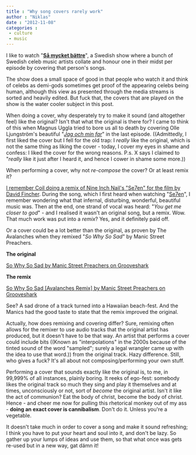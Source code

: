 ```yaml
---
title : "Why song covers rarely work"
author : "Niklas"
date : "2012-11-08"
categories : 
 - culture
 - music
---
```


I like to watch "[**Så mycket bättre**](http://en.wikipedia.org/wiki/S%C3%A5_mycket_b%C3%A4ttre)", a Swedish show where a bunch of Swedish celeb music artists collate and honour one in their midst per episode by covering that person's songs.

The show does a small space of good in that people who watch it and think of celebs as demi-gods sometimes get proof of the appearing celebs being human, although this view as presented through the media streams is sorted and heavily edited. But fuck that, the covers that are played on the show is the water cooler subject in this post.

When doing a cover, why desperately try to make it sound (and altogether feel) like the original? Isn't that what the original is there for? I came to think of this when Magnus Uggla tried to bore us all to death by covering Olle Ljungström's beautiful "_[Jag och min far](http://grooveshark.com/s/Jag+Och+Min+Far/2VQejY)_" in the last episode. ((Admittedly, I first liked the cover but I fell for the old trap: I _really_ like the original, which is not the same thing as liking the cover - today, I cover my eyes in shame and confess: I liked the cover for the wrong reasons. P.s. X says I claimed to "_really_ like it just after I heard it, and hence I cower in shame some more.))

When performing a cover, why not _re-compose_ the cover? Or at least remix it?

[I remember Coil doing a remix of Nine Inch Nail's "Se7en" for the film by David Fincher](http://www.artofthetitle.com/title/se7en/). During the song, which I first heard when watching "[Se7en](http://www.imdb.com/title/tt0114369)", I remember wondering what that infernal, disturbing, wonderful, beautiful music was. Then at the end, one strand of vocal was heard: "_You get me closer to god_" - and I realised it wasn't an original song, but a remix. Wow. That much work was put into a _remix_? Yes, and it definitely paid off.

Or a cover could be a lot better than the original, as proven by The Avalanches when they remixed "_So Why So Sad_" by Manic Street Preachers.

**The original**

[So Why So Sad by Manic Street Preachers on Grooveshark](http://grooveshark.com/search/song?q=So%20Why%20So%20Sad "So Why So Sad by Manic Street Preachers on Grooveshark")

**The remix**

[So Why So Sad \[Avalanches Remix\] by Manic Street Preachers on Grooveshark](http://grooveshark.com/search/song?q=So%20Why%20So%20Sad%20%20%5BAvalanches%20Remix%5D "So Why So Sad  [Avalanches Remix] by Manic Street Preachers on Grooveshark")

See? A sad drone of a track turned into a Hawaiian beach-fest. And the Manics had the good taste to state that the remix improved the original.

Actually, how does remixing and covering differ? Sure, remixing often allows for the remixer to use audio tracks that the original artist has produced, but it doesn't have to be that way. An artist that performs a cover could include bits ((Known as "interpolations" in the 2000s because of the tinted sound of the word "sampled"; surely a legal wrangler came up with the idea to use that word.)) from the original track. Hazy difference. Still, who gives a fuck? It's all about not composing/performing your own stuff.

Performing a cover that sounds exactly like the original is, to me, in 99,999% of all instances, plainly boring. It reeks of ego-fest: somebody likes the original track so much they sing and play it themselves and at times, unconsciously or not, sort of _become_ the original artist. Isn't it like the act of communion? Eat the body of christ, become the body of christ. Hence - and cheer me now for pulling this rhetorical monkey out of my ass - **doing an exact cover is cannibalism**. Don't do it. Unless you're a vegetable.

It doesn't take much in order to cover a song and make it sound refreshing; I think you have to put your heart and soul into it, and don't be lazy. So gather up your lumps of ideas and use them, so that what once was gets re-used but in a new way, gat dämn it!
